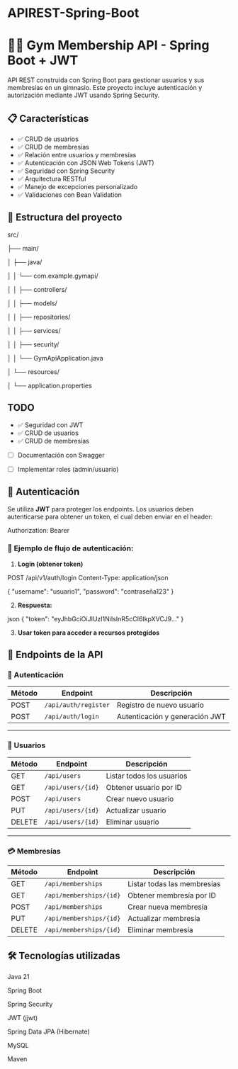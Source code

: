 # APIREST-Spring-Boot

# 🏋️‍♂️ Gym Membership API - Spring Boot + JWT

API REST construida con Spring Boot para gestionar usuarios y sus membresías en un gimnasio. Este proyecto incluye autenticación y autorización mediante JWT usando Spring Security.

## 📋 Características

- ✅ CRUD de usuarios
- ✅ CRUD de membresías
- ✅ Relación entre usuarios y membresías
- ✅ Autenticación con JSON Web Tokens (JWT)
- ✅ Seguridad con Spring Security
- ✅ Arquitectura RESTful
- ✅ Manejo de excepciones personalizado
- ✅ Validaciones con Bean Validation



## 📂 Estructura del proyecto
src/

├── main/

│   ├── java/

│   │   └── com.example.gymapi/

│   │       ├── controllers/

│   │       ├── models/

│   │       ├── repositories/

│   │       ├── services/

│   │       ├── security/

│   │       └── GymApiApplication.java

│   └── resources/

│       └── application.properties


## TODO 
- ✅ Seguridad con JWT  
- ✅ CRUD de usuarios  
- ✅ CRUD de membresías  
- [ ] Documentación con Swagger  
- [ ] Implementar roles (admin/usuario)  


## 🔐 Autenticación

Se utiliza **JWT** para proteger los endpoints. Los usuarios deben autenticarse para obtener un token, el cual deben enviar en el header:


Authorization: Bearer <token>

### 🔑 Ejemplo de flujo de autenticación:

1. **Login (obtener token)**

POST /api/v1/auth/login Content-Type: application/json

{
 "username": "usuario1",
 "password": "contraseña123" 
}


2. **Respuesta:**

json
{
  "token": "eyJhbGciOiJIUzI1NiIsInR5cCI6IkpXVCJ9..."
}

3. **Usar token para acceder a recursos protegidos**

## 📌 Endpoints de la API

### 🔐 Autenticación

| Método | Endpoint             | Descripción                      |
|--------|----------------------|----------------------------------|
| POST   | `/api/auth/register` | Registro de nuevo usuario        |
| POST   | `/api/auth/login`    | Autenticación y generación JWT   |

---

### 👤 Usuarios

| Método | Endpoint            | Descripción                       |
|--------|---------------------|-----------------------------------|
| GET    | `/api/users`        | Listar todos los usuarios         |
| GET    | `/api/users/{id}`   | Obtener usuario por ID            |
| POST   | `/api/users`        | Crear nuevo usuario               |
| PUT    | `/api/users/{id}`   | Actualizar usuario                |
| DELETE | `/api/users/{id}`   | Eliminar usuario                  |

---

### 💳 Membresías

| Método | Endpoint                 | Descripción                           |
|--------|--------------------------|---------------------------------------|
| GET    | `/api/memberships`       | Listar todas las membresías           |
| GET    | `/api/memberships/{id}`  | Obtener membresía por ID              |
| POST   | `/api/memberships`       | Crear nueva membresía                 |
| PUT    | `/api/memberships/{id}`  | Actualizar membresía                  |
| DELETE | `/api/memberships/{id}`  | Eliminar membresía                    |




## 🛠️ Tecnologías utilizadas
Java 21

Spring Boot

Spring Security

JWT (jjwt)

Spring Data JPA (Hibernate)

MySQL

Maven


